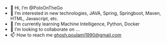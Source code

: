 - 👋 Hi, I’m @PoloOnTheGo
- 👀 I’m interested in new technologies, JAVA, Spring, Springboot, Maven, HTML, Javascript, etc.
- 🌱 I’m currently learning Machine Intelligence, Python, Docker
- 💞️ I’m looking to collaborate on ...
- 📫 How to reach me ghosh.poulami1990@gmail.com

<!---
PoloOnTheGo/PoloOnTheGo is a ✨ special ✨ repository because its `README.md` (this file) appears on your GitHub profile.
You can click the Preview link to take a look at your changes.
--->
